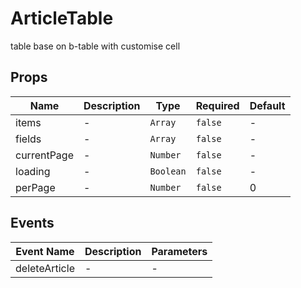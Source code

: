 # ArticleTable

table base on b-table with customise cell

## Props

<!-- @vuese:ArticleTable:props:start -->
|Name|Description|Type|Required|Default|
|---|---|---|---|---|
|items|-|`Array`|`false`|-|
|fields|-|`Array`|`false`|-|
|currentPage|-|`Number`|`false`|-|
|loading|-|`Boolean`|`false`|-|
|perPage|-|`Number`|`false`|0|

<!-- @vuese:ArticleTable:props:end -->


## Events

<!-- @vuese:ArticleTable:events:start -->
|Event Name|Description|Parameters|
|---|---|---|
|deleteArticle|-|-|

<!-- @vuese:ArticleTable:events:end -->


